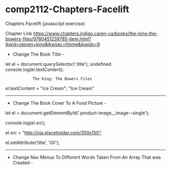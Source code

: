 # comp2112-Chapters-Facelift
Chapters Facelift (javascript exercise)



Chapter Link
https://www.chapters.indigo.ca/en-ca/books/the-king-the-bowers-files/9780451239785-item.html?ikwid=steven+king&ikwsec=Home&ikwidx=9


- Change The Book Title -

let el = document.querySelector('.title');
undefined
console.log(el.textContent);

                The King: The Bowers Files  
                
el.textContent = "Ice Cream";
"Ice Cream"

---------------------------------------------------


- Change The Book Cover To A Food Picture -

let el = document.getElementById('.product-image__image--single'); 

console.log(el.src); 

el.src = "http://via.placeholder.com/350x150”; 

el.setAttribute(‘title’, 'Gil'); 


---------------------------------------------------


- Change Nav Menus To Different Words Taken From An Array That was Created -






